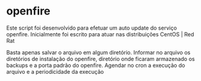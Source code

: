 # openfire
Este script foi desenvolvido para efetuar um auto update do serviço openfire.
Inicialmente foi escrito para atuar nas distribuições CentOS | Red Rat

Basta apenas salvar o arquivo em algum diretório.
Informar no arquivo os diretórios de instalação do openfire, diretório onde ficaram armazenado os backups e a porta padrão do openfire.
Agendar no cron a execução do arquivo e a periodicidade da execução 
